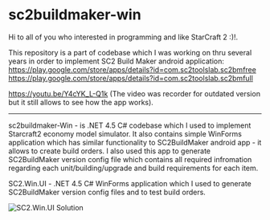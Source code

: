 # sc2buildmaker-win
Hi to all of you who interested in programming and like StarCraft 2 :)!.

This repository is a part of codebase which I was working on thru several years in order to implement SC2 Build Maker android application:
https://play.google.com/store/apps/details?id=com.sc2toolslab.sc2bmfree
https://play.google.com/store/apps/details?id=com.sc2toolslab.sc2bmfull

https://youtu.be/Y4cYK_L-Q1k
(The video was recorder for outdated version but it still allows to see how the app works).

***
sc2buildmaker-Win - is .NET 4.5 C# codebase which I used to implement Starcraft2 economy model simulator. It also contains simple WinForms application which has similar functionality to SC2BuildMaker android app - it allows to create build orders. I also used this app to  generate SC2BuildMaker version config file which contains all required infromation regarding each unit/building/upgrade and build requirements for each item.

SC2.Win.UI - .NET 4.5 C# WinForms application which I used to generate SC2BuildMaker version config files and to test build orders.

![SC2.Win.UI Solution](readme-assets.png)
